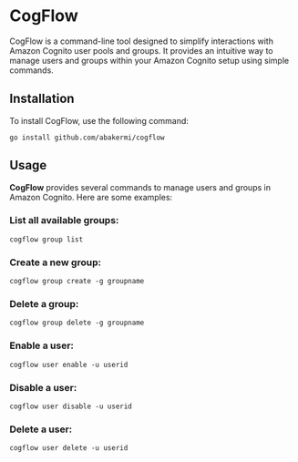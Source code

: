 # CogFlow

CogFlow is a command-line tool designed to simplify interactions with Amazon Cognito user pools and groups. It provides an intuitive way to manage users and groups within your Amazon Cognito setup using simple commands.

## Installation

To install CogFlow, use the following command:

```shell
go install github.com/abakermi/cogflow
```

## Usage

**CogFlow** provides several commands to manage users and groups in Amazon Cognito. Here are some examples:
### List all available groups:
```shell
cogflow group list
```
### Create a new group:
```
cogflow group create -g groupname
```
### Delete a group:
```
cogflow group delete -g groupname
```
### Enable a user:
```shell
cogflow user enable -u userid
```
### Disable a user:
```shell
cogflow user disable -u userid
```
### Delete a user:
```shell
cogflow user delete -u userid
```